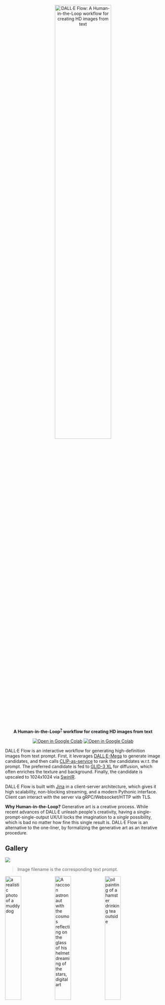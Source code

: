 <p align="center">
<img src="https://github.com/jina-ai/dalle-flow/blob/main/.github/banner.svg?raw=true" alt="DALL·E Flow: A Human-in-the-Loop workflow for creating HD images from text" width="60%">
<br>
<b>A Human-in-the-Loop<sup><a href="https://en.wikipedia.org/wiki/Human-in-the-loop">?</a></sup> workflow for creating HD images from text</b>
</p>

<p align=center>
<a href="https://slack.jina.ai"><img src="https://img.shields.io/badge/Slack-2.8k-blueviolet?logo=slack&amp;logoColor=white&style=flat-square" alt="Open in Google Colab"></a> <a href="https://colab.research.google.com/github/jina-ai/dalle-flow/blob/main/client.ipynb"><img src="https://img.shields.io/badge/Open-in%20Colab-orange?logo=google-colab&style=flat-square" alt="Open in Google Colab"/></a>
</p>




DALL·E Flow is an interactive workflow for generating high-definition images from text prompt. First, it leverages [DALL·E-Mega](https://github.com/borisdayma/dalle-mini) to generate image candidates, and then calls [CLIP-as-service](https://github.com/jina-ai/clip-as-service) to rank the candidates w.r.t. the prompt. The preferred candidate is fed to [GLID-3 XL](https://github.com/Jack000/glid-3-xl) for diffusion, which often enriches the texture and background. Finally, the candidate is upscaled to 1024x1024 via [SwinIR](https://github.com/JingyunLiang/SwinIR).

DALL·E Flow is built with [Jina](https://github.com/jina-ai/jina) in a client-server architecture, which gives it high scalability, non-blocking streaming, and a modern Pythonic interface. Client can interact with the server via gRPC/Websocket/HTTP with TLS.

**Why Human-in-the-Loop?** Generative art is a creative process. While recent advances of DALL·E unleash people's creativity, having a single-prompt-single-output UX/UI locks the imagination to a _single_ possibility, which is bad no matter how fine this single result is. DALL·E Flow is an alternative to the one-liner, by formalizing the generative art as an iterative procedure.

## Gallery

[![](https://img.shields.io/badge/instagram-jina.ai-white?logo=instagram&style=social)](https://www.instagram.com/jina.ai/)

> Image filename is the corresponding text prompt.


<img src="https://github.com/hanxiao/dalle/blob/main/.github/gallery/a%20realistic%20photo%20of%20a%20muddy%20dog.png?raw=true" width="32%" alt="a realistic photo of a muddy dog" title="a realistic photo of a muddy dog"><img src="https://github.com/hanxiao/dalle/blob/main/.github/gallery/A%20raccoon%20astronaut%20with%20the%20cosmos%20reflecting%20on%20the%20glass%20of%20his%20helmet%20dreaming%20of%20the%20stars%2C%20digital%20art.png?raw=true" width="32%" alt="A raccoon astronaut with the cosmos reflecting on the glass of his helmet dreaming of the stars, digital art" title="A raccoon astronaut with the cosmos reflecting on the glass of his helmet dreaming of the stars, digital art"><img src="https://github.com/hanxiao/dalle/blob/main/.github/gallery/oil%20painting%20of%20a%20hamster%20drinking%20tea%20outside.png?raw=true" width="32%" alt="oil painting of a hamster drinking tea outside" title="oil painting of a hamster drinking tea outside"><img src="https://github.com/hanxiao/dalle/blob/main/.github/gallery/An%20oil%20pastel%20painting%20of%20an%20annoyed%20cat%20in%20a%20spaceship.png?raw=true" width="32%" alt="An oil pastel painting of an annoyed cat in a spaceship" title="An oil pastel painting of an annoyed cat in a spaceship"><img src="https://github.com/hanxiao/dalle/blob/main/.github/gallery/a%20rainy%20night%20with%20a%20superhero%20perched%20above%20a%20city%2C%20in%20the%20style%20of%20a%20comic%20book.png?raw=true" width="32%" alt="a rainy night with a superhero perched above a city, in the style of a comic book" title="a rainy night with a superhero perched above a city, in the style of a comic book"><img src="https://github.com/hanxiao/dalle/blob/main/.github/gallery/A%20synthwave%20style%20sunset%20above%20the%20reflecting%20water%20of%20the%20sea%2C%20digital%20art.png?raw=true" width="32%" alt="A synthwave style sunset above the reflecting water of the sea, digital art" title="A synthwave style sunset above the reflecting water of the sea, digital art"><img src="https://github.com/hanxiao/dalle/blob/main/.github/gallery/a%203D%20render%20of%20a%20rainbow%20colored%20hot%20air%20balloon%20flying%20above%20a%20reflective%20lake.png?raw=true" width="32%" alt="a 3D render of a rainbow colored hot air balloon flying above a reflective lake" title="a 3D render of a rainbow colored hot air balloon flying above a reflective lake"><img src="https://github.com/hanxiao/dalle/blob/main/.github/gallery/a%20teddy%20bear%20on%20a%20skateboard%20in%20Times%20Square%20.png?raw=true" width="32%" alt="a teddy bear on a skateboard in Times Square " title="a teddy bear on a skateboard in Times Square "><img src="https://github.com/hanxiao/dalle/blob/main/.github/gallery/an%20oil%20painting%20of%20monkey%20using%20computer.png?raw=true" width="32%" alt="an oil painting of monkey using computer" title="an oil painting of monkey using computer"><img src="https://github.com/hanxiao/dalle/blob/main/.github/gallery/A%20stained%20glass%20window%20of%20toucans%20in%20outer%20space.png?raw=true" width="32%" alt="A stained glass window of toucans in outer space" title="A stained glass window of toucans in outer space"><img src="https://github.com/hanxiao/dalle/blob/main/.github/gallery/a%20campfire%20in%20the%20woods%20at%20night%20with%20the%20milky-way%20galaxy%20in%20the%20sky.png?raw=true" width="32%" alt="a campfire in the woods at night with the milky-way galaxy in the sky" title="a campfire in the woods at night with the milky-way galaxy in the sky"><img src="https://github.com/hanxiao/dalle/blob/main/.github/gallery/The%20Hanging%20Gardens%20of%20Babylon%20in%20the%20middle%20of%20a%20city%2C%20in%20the%20style%20of%20Dal%C3%AD.png?raw=true" width="32%" alt="The Hanging Gardens of Babylon in the middle of a city, in the style of Dalí" title="The Hanging Gardens of Babylon in the middle of a city, in the style of Dalí"><img src="https://github.com/hanxiao/dalle/blob/main/.github/gallery/An%20oil%20painting%20of%20a%20family%20reunited%20inside%20of%20an%20airport%2C%20digital%20art.png?raw=true" width="32%" alt="An oil painting of a family reunited inside of an airport, digital art" title="An oil painting of a family reunited inside of an airport, digital art"><img src="https://github.com/hanxiao/dalle/blob/main/.github/gallery/antique%20photo%20of%20a%20knight%20riding%20a%20T-Rex.png?raw=true" width="32%" alt="antique photo of a knight riding a T-Rex" title="antique photo of a knight riding a T-Rex"><img src="https://github.com/hanxiao/dalle/blob/main/.github/gallery/an%20oil%20painting%20of%20a%20humanoid%20robot%20playing%20chess%20in%20the%20style%20of%20Matisse.png?raw=true" width="32%" alt="an oil painting of a humanoid robot playing chess in the style of Matisse" title="an oil painting of a humanoid robot playing chess in the style of Matisse"><img src="https://github.com/hanxiao/dalle/blob/main/.github/gallery/golden%20gucci%20airpods%20realistic%20photo.png?raw=true" width="32%" alt="golden gucci airpods realistic photo" title="golden gucci airpods realistic photo">

## Client

<a href="https://colab.research.google.com/github/jina-ai/dalle-flow/blob/main/client.ipynb"><img src="https://img.shields.io/badge/Open-in%20Colab-orange?logo=google-colab&style=flat-square" alt="Open in Google Colab"/></a>

Using client is super easy. The following steps are best run in [Jupyter notebook](./client.ipynb) or [Google Colab](https://colab.research.google.com/github/jina-ai/dalle-flow/blob/main/client.ipynb).  

You will need to install [DocArray](https://github.com/jina-ai/docarray) and [Jina](https://github.com/jina-ai/jina) first:

```bash
pip install "docarray[common]>=0.13.5" jina
```

We have provided a demo server for you to play:
> ⚠️ **Due to the massive requests now, the server is super busy.** You can deploy your own server by [following the instruction here](#server).

```python
server_url = 'grpc://dalle-flow.jina.ai:51005'
```


### Step 1: Generate via DALL·E Mega

Now let's define the prompt:

```python
prompt = 'an oil painting of a humanoid robot playing chess in the style of Matisse'
```

Let's submit it to the server and visualize the results:

```python
from docarray import Document

da = Document(text=prompt).post(server_url, parameters={'num_images': 8}).matches

da.plot_image_sprites(fig_size=(10,10), show_index=True)
```

Here we generate 16 candidates, 8 from DALLE-mega and 8 from GLID3 XL, this is as defined in `num_images`, which takes about ~2 minutes. You can use a smaller value if it is too long for you. 


<p align="center">
<img src="https://github.com/jina-ai/dalle-flow/blob/main/.github/client-dalle.png?raw=true" width="60%">
</p>

### Step 2: Select and refinement via GLID3 XL

The 16 candidates are sorted by [CLIP-as-service](https://github.com/jina-ai/clip-as-service), with index-`0` as the best candidate judged by CLIP. Of course, you may think differently. Notice the number in the top-left corner? Select the one you like the most and get a better view:

```python
fav_id = 3
fav = da[fav_id]
fav.display()
```

<p align="center">
<img src="https://github.com/jina-ai/dalle-flow/blob/main/.github/client-select1.png?raw=true" width="30%">
</p>

Now let's submit the selected candidates to the server for diffusion.

```python
diffused = fav.post(f'{server_url}', parameters={'skip_rate': 0.5, 'num_images': 36}, target_executor='diffusion').matches

diffused.plot_image_sprites(fig_size=(10,10), show_index=True)
```

This will give 36 images based on the selected image. You may allow the model to improvise more by giving `skip_rate` a near-zero value, or a near-one value to force its closeness to the given image. The whole procedure takes about ~2 minutes.

<p align="center">
<img src="https://github.com/jina-ai/dalle-flow/blob/main/.github/client-glid.png?raw=true" width="60%">
</p>

### Step 3: Select and upscale via SwinIR

Select the image you like the most, and give it a closer look:

```python
dfav_id = 34
fav = diffused[dfav_id]
fav.display()
```

<p align="center">
<img src="https://github.com/jina-ai/dalle-flow/blob/main/.github/client-select2.png?raw=true" width="30%">
</p>


Finally, submit to the server for the last step: upscaling to 1024 x 1024px.

```python
fav = fav.post(f'{server_url}/upscale')
fav.display()
```

That's it! It is _the one_. If not satisfied, please repeat the procedure.

<p align="center">
<img src="https://github.com/jina-ai/dalle-flow/blob/main/.github/client-select3.png?raw=true" width="50%">
</p>

Btw, DocArray is a powerful and easy-to-use data structure for unstructured data. It is super productive for data scientists who work in cross-/multi-modal domain. To learn more about DocArray, [please check out the docs](https://docs.jina.ai).

## Server

You can host your own server by following the instruction below.

### Hardware requirements

It is highly recommended to run DALL·E Flow on a GPU machine. In fact, one GPU is probably not enough. DALL·E Mega needs one with 22GB memory. SwinIR and GLID-3 also need one; as they can be spawned on-demandly in seconds, they can share one GPU.

It requires at least 40GB free space on the hard drive, mostly for downloading pretrained models.

CPU-only environment is not tested and likely won't work. Google Colab is likely throwing OOM hence also won't work.


### Server architecture

<p align="center">
<img src="https://github.com/jina-ai/dalle-flow/blob/main/.github/flow.svg?raw=true" width="60%">
</p>

If you installed Jina, the above flowchart can be generated via:

```bash
python -c "from jina import Flow; Flow.load_config('flow.yml').plot('flow.svg')"
```


### Install

#### Clone repos

```bash
mkdir dalle && cd dalle
git clone https://github.com/jina-ai/dalle-flow.git
git clone https://github.com/JingyunLiang/SwinIR.git
git clone https://github.com/CompVis/latent-diffusion.git
git clone https://github.com/hanxiao/glid-3-xl.git
```

You should have the following folder structure:

```text
dalle/
 |
 |-- dalle-flow/
 |-- SwinIR/
 |-- glid-3-xl/
 |-- latent-diffusion/
```

#### Install auxiliary repos

```bash
cd latent-diffusion && pip install -e . && cd -
cd glid-3-xl && pip install -e . && cd -
```

There are couple models we need to download first for GLID-3-XL:

```bash
wget https://dall-3.com/models/glid-3-xl/bert.pt
wget https://dall-3.com/models/glid-3-xl/kl-f8.pt
wget https://dall-3.com/models/glid-3-xl/finetune.pt
```

#### Install flow

```bash
cd dalle-flow
pip install -r requirements.txt
```

### Start the server

Now you are under `dalle-flow/`, run the following command: 

```bash
jina flow --uses flow.yml
```

You should see this screen immediately:

<p align="center">
<img src="https://github.com/jina-ai/dalle-flow/blob/main/.github/server-onstart.png?raw=true" width="50%">
</p>

On the first start it will take ~8 minutes for downloading the DALL·E mega model and other necessary models. The proceeding runs should only take ~1 minute to reach the success message.

<p align="center">
<img src="https://github.com/jina-ai/dalle-flow/blob/main/.github/server-wait.png?raw=true" width="50%">
</p>


When everything is ready, you will see:

<p align="center">
<img src="https://github.com/jina-ai/dalle-flow/blob/main/.github/server-success.png?raw=true" width="50%">
</p>


Congrats! Now you should be able to [run the client](#client).

You can modify and extend the server flow as you like, e.g. changing the model, adding persistence, or even auto-posting to Instagram/OpenSea. With Jina and DocArray, you can easily make DALL·E Flow [cloud-native and ready for production](https://github.com/jina-ai/jina). 


<!-- start support-pitch -->
## Support

- To extend DALL·E Flow you will need to get familiar with  [Jina](https://github.com/jina-ai/jina) and [DocArray](https://github.com/jina-ai/docarray).
- Join our [Slack community](https://slack.jina.ai) and chat with other community members about ideas.
- Join our [Engineering All Hands](https://youtube.com/playlist?list=PL3UBBWOUVhFYRUa_gpYYKBqEAkO4sxmne) meet-up to discuss your use case and learn Jina's new features.
    - **When?** The second Tuesday of every month
    - **Where?**
      Zoom ([see our public events calendar](https://calendar.google.com/calendar/embed?src=c_1t5ogfp2d45v8fit981j08mcm4%40group.calendar.google.com&ctz=Europe%2FBerlin)/[.ical](https://calendar.google.com/calendar/ical/c_1t5ogfp2d45v8fit981j08mcm4%40group.calendar.google.com/public/basic.ics))
      and [live stream on YouTube](https://youtube.com/c/jina-ai)
- Subscribe to the latest video tutorials on our [YouTube channel](https://youtube.com/c/jina-ai)

## Join Us

DALL·E Flow is backed by [Jina AI](https://jina.ai) and licensed under [Apache-2.0](./LICENSE). [We are actively hiring](https://jobs.jina.ai) AI engineers, solution engineers to build the next neural search ecosystem in open-source.

<!-- end support-pitch -->